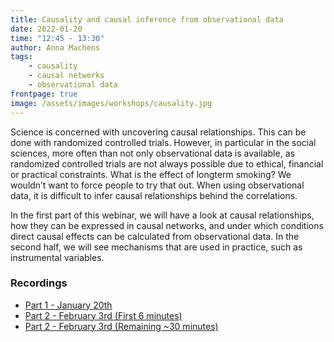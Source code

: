 ```yaml
---
title: Causality and causal inference from observational data
date: 2022-01-20
time: "12:45 - 13:30"
author: Anna Machens
tags:
    - causality
    - causal networks
    - observational data
frontpage: true
image: /assets/images/workshops/causality.jpg
---
```


Science is concerned with uncovering causal relationships. This can be done with randomized controlled trials. However, in particular in the social sciences, more often than not only observational data is available, as randomized controlled trials are not always possible due to ethical, financial or practical constraints. What is the effect of longterm smoking? We wouldn’t want to force people to try that out. When using observational data, it is difficult to infer causal relationships behind the correlations.

In the first part of this webinar, we will have a look at causal relationships, how they can be expressed in causal networks, and under which conditions direct causal effects can be calculated from observational data. In the second half, we will see mechanisms that are used in practice, such as instrumental variables.

### Recordings

 -   [Part 1 - January 20th](<https://universiteittwente-my.sharepoint.com/:v:/r/personal/a_k_machens_utwente_nl/Documents/Recordings/Causality%20and%20Causal%20Inference%20from%20observational%20data%20(BDSi%20webinar%20series)-20220120_124728-Meeting%20Recording.mp4?csf=1&web=1&e=EyMqTS>)
 -   [Part 2 - February 3rd (First 6 minutes)](<https://universiteittwente-my.sharepoint.com/:v:/r/personal/a_k_machens_utwente_nl/Documents/Recordings/Causality%20and%20Causal%20Inference%20from%20observational%20data%20-%20part%202%20(BDSi%20webinar%20series)-20220203_124727-Meeting%20Recording.mp4?csf=1&web=1&e=vubqCh>)
 -   [Part 2 - February 3rd (Remaining ~30 minutes)](<https://universiteittwente-my.sharepoint.com/:v:/r/personal/a_k_machens_utwente_nl/Documents/Recordings/Causality%20and%20Causal%20Inference%20from%20observational%20data%20-%20part%202%20(BDSi%20webinar%20series)-20220203_125401-Meeting%20Recording.mp4?csf=1&web=1&e=5DvqFz>)
 